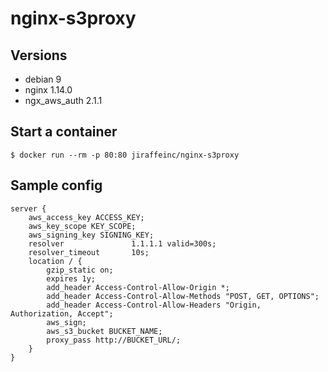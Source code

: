 # nginx-s3proxy
## Versions
- debian 9
- nginx 1.14.0
- ngx_aws_auth 2.1.1

## Start a container

```
$ docker run --rm -p 80:80 jiraffeinc/nginx-s3proxy
```

## Sample config

```
server {
    aws_access_key ACCESS_KEY;
    aws_key_scope KEY_SCOPE;
    aws_signing_key SIGNING_KEY;
    resolver               1.1.1.1 valid=300s;
    resolver_timeout       10s;
    location / {
        gzip_static on;
        expires 1y;
        add_header Access-Control-Allow-Origin *;
        add_header Access-Control-Allow-Methods "POST, GET, OPTIONS";
        add_header Access-Control-Allow-Headers "Origin, Authorization, Accept";
        aws_sign;
        aws_s3_bucket BUCKET_NAME;
        proxy_pass http://BUCKET_URL/;
    }
}
```
